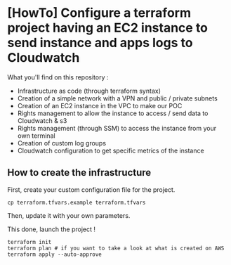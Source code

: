 # [HowTo] Configure a terraform project having an EC2 instance to send instance and apps logs to Cloudwatch 

What you'll find on this repository : 
- Infrastructure as code (through terraform syntax) 
- Creation of a simple network with a VPN and public / private subnets
- Creation of an EC2 instance in the VPC to make our POC 
- Rights management to allow the instance to access / send data to Cloudwatch & s3
- Rights management (through SSM) to access the instance from your own terminal
- Creation of custom log groups
- Cloudwatch configuration to get specific metrics of the instance


## How to create the infrastructure

First, create your custom configuration file for the project.

```
cp terraform.tfvars.example terraform.tfvars
```

Then, update it with your own parameters. 

This done, launch the project ! 
```
terraform init 
terraform plan # if you want to take a look at what is created on AWS 
terraform apply --auto-approve 
```

